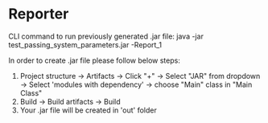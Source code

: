 # Reporter
CLI command to run previously generated .jar file:
java -jar test_passing_system_parameters.jar -Report_1

In order to create .jar file please follow below steps:
  1. Project structure -> Artifacts -> Click "+" -> Select "JAR" from dropdown -> Select 'modules with dependency' -> 
  choose "Main" class in "Main Class" 
  2. Build -> Build artifacts -> Build
  3. Your .jar file will be created in 'out' folder 
